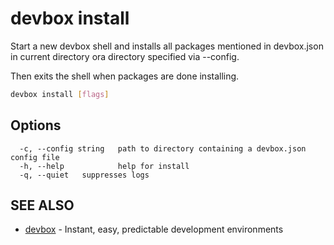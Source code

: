 # devbox install

Start a new devbox shell and installs all packages mentioned in devbox.json in current directory ora directory specified via --config. 

Then exits the shell when packages are done installing.

```bash
devbox install [flags]
```

## Options

```text
  -c, --config string   path to directory containing a devbox.json config file
  -h, --help            help for install
  -q, --quiet   suppresses logs
```

## SEE ALSO

* [devbox](devbox.md)	 - Instant, easy, predictable development environments

